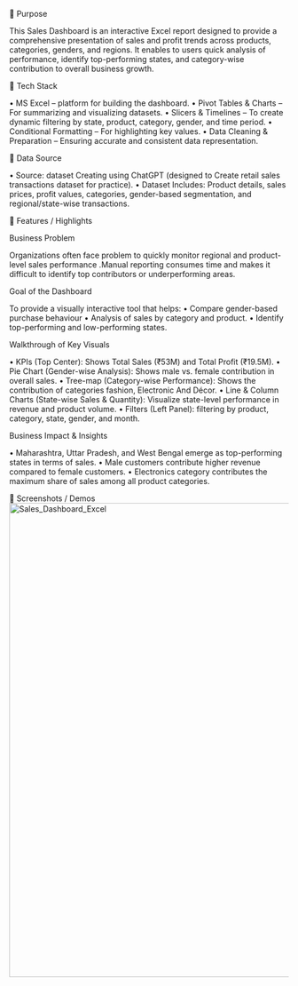 🔹 Purpose

This Sales Dashboard is an interactive Excel report designed to provide a comprehensive presentation of sales and profit trends across products, categories, genders, and regions. It enables to users quick analysis of performance, identify top-performing states, and category-wise contribution to overall business growth.

🔹 Tech Stack

•	MS Excel – platform for building the dashboard.
•	Pivot Tables & Charts – For summarizing and visualizing datasets.
•	Slicers & Timelines – To create dynamic filtering by state, product, category, gender, and time period.
•	Conditional Formatting – For highlighting key values.
•	Data Cleaning & Preparation – Ensuring accurate and consistent data representation.

🔹 Data Source

•	Source:  dataset Creating using ChatGPT (designed to Create retail sales transactions dataset for practice).
•	Dataset Includes: Product details, sales prices, profit values, categories, gender-based segmentation, and regional/state-wise transactions.


🔹 Features / Highlights

Business Problem

Organizations often face problem to quickly monitor regional and product-level sales performance .Manual reporting consumes time and makes it difficult to identify top contributors or underperforming areas.

Goal of the Dashboard

To provide a visually interactive tool that helps:
•	Compare gender-based purchase behaviour
•	Analysis of sales by category and product.
•	Identify top-performing and low-performing states.

Walkthrough of Key Visuals

•	KPIs (Top Center): Shows Total Sales (₹53M) and Total Profit (₹19.5M).
•	Pie Chart (Gender-wise Analysis): Shows male vs. female contribution in overall sales.
•	Tree-map (Category-wise Performance): Shows the contribution of categories fashion, Electronic And Décor.
•	Line & Column Charts (State-wise Sales & Quantity): Visualize state-level performance in revenue and product volume.
•	Filters (Left Panel): filtering by product, category, state, gender, and month.

Business Impact & Insights

•	Maharashtra, Uttar Pradesh, and West Bengal emerge as top-performing states in terms of sales.
•	Male customers contribute higher revenue compared to female customers.
•	Electronics category contributes the maximum share of sales among all product categories.

🔹 Screenshots / Demos
<img width="1880" height="854" alt="Sales_Dashboard_Excel" src="https://github.com/user-attachments/assets/c34dc83c-07d8-48b8-a585-f2e0e75f6456" />


